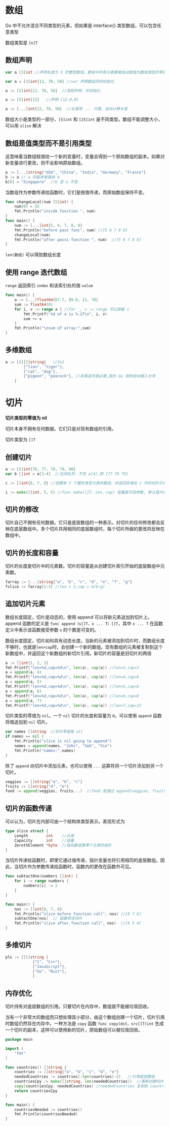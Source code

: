 # 数组
Go 中不允许混合不同类型的元素，但如果是 interface{} 类型数组，可以包含任意类型

数组类型是 `[n]T`
## 数组声明

```go
var a [3]int //声明长度为 3 的整型数组。数组中所有元素都被自动赋值为数组类型的零值。int 类型的零值是 0，a 的类型是 [3]int。

var a = [3]int{12, 78, 50} //var 声明数组同时初始化

a := [3]int{12, 78, 50}  //简短声明，并初始化

a := [3]int{12}   //声明 [12,0,0]

a := [...]int{12, 78, 50}  //长度用 ... 代替，自动计算长度
```
数组大小是类型的一部分，`[5]int` 和 `[25]int` 是不同类型。数组不能调整大小，可以用 `slice` 解决

## 数组是值类型而不是引用类型
这意味着当数组赋值给一个新的变量时，变量会得到一个原始数组的副本。如果对新变量进行更改，则不会影响原始数组。
```go
a := [...]string{"USA", "China", "India", "Germany", "France"}
b := a // a 的副本赋值给 b
b[0] = "Singapore"  //b 变 a 不变
```
当数组作为参数传递给函数时，它们是按值传递，而原始数组保持不变。
```go
func changeLocal(num [5]int) {
    num[0] = 55
    fmt.Println("inside function ", num)
}
func main() {
    num := [...]int{5, 6, 7, 8, 8}
    fmt.Println("before pass func", num) //[5 6 7 8 8]
    changeLocal(num)
    fmt.Println("after passi function ", num)  //[5 6 7 8 8]
}
```
`len(数组)` 可以得到数组长度
## 使用 range 迭代数组
`range` 返回索引 `index` 和该索引处的值 `value`
```go
func main() {
    a := [...]float64{67.7, 89.8, 21, 78}
    sum := float64(0)
    for i, v := range a { //for _, v := range 可以屏蔽 i
        fmt.Printf("%d of a is %.2f\n", i, v)
        sum += v
    }
    fmt.Println("\nsum of array:",sum)
}
```
## 多维数组
```go
a := [3][2]string{   //3x2
        {"lion", "tiger"},
        {"cat", "dog"},
        {"pigeon", "peacock"}, //末尾逗号是必需,因为 Go 规则自动插入分号
    }
```

# 切片
**切片类型的零值为 nil**

切片本身不拥有任何数据。它们只是对现有数组的引用。

切片类型为 `[]T`
## 创建切片
```go
a := [5]int{76, 77, 78, 79, 80}
var b []int = a[1:4]  //左闭右开，不含 a[4],即 [77 78 79]

c := []int{6, 7, 8} //创建有 3 个整形类型元素的数组，并返回存储在 c 中的切片引用。

i := make([]int, 5, 5) //func make([]T，len，cap) 容量是可选参数, 默认值为切片长度,各元素默认值为 0
```
## 切片的修改
切片自己不拥有任何数据。它只是底层数组的一种表示。对切片的任何修改都会反映在底层数组中。多个切片共用相同的底层数组时，每个切片所做的更改将反映在数组中。
## 切片的长度和容量
切片的长度是切片中的元素数。切片的容量是从创建切片索引开始的底层数组中元素数。
```go
farray := [...]string{"a", "b", "c", "d", "e", "f", "g"}
fslice := farray[1:3] //len = 2,cap = 6(b~g)
```
## 追加切片元素
数组长度固定，切片是动态的，使用 append 可以将新元素追加到切片上。append 函数的定义是 `func append（s[]T，x ... T）[]T`，其中 `x ... T` 在函数定义中表示该函数接受参数 `x` 的个数是可变的。


数组长度固定，切片如何具有动态长度。当新的元素被添加到切片时，而数组长度不够时，也就是`len>cap`时，会创建一个新的数组。现有数组的元素被复制到这个新数组中，并返回这个新数组的新切片引用。新切片的容量是旧切片的两倍
```go
a := []int{1, 2, 3}
fmt.Printf("len=%d,cap=%d\n", len(a), cap(a)) //len=3,cap=3
a = append(a, 4)
fmt.Printf("len=%d,cap=%d\n", len(a), cap(a)) //len=4,cap=6
a = append(a, 5)
fmt.Printf("len=%d,cap=%d\n", len(a), cap(a)) //len=5,cap=6
a = append(a, 6)
fmt.Printf("len=%d,cap=%d\n", len(a), cap(a)) //len=6,cap=6
a = append(a, 7)
fmt.Printf("len=%d,cap=%d\n", len(a), cap(a)) //len=7,cap=12
```
切片类型的零值为 `nil`。一个 `nil` 切片的长度和容量为 `0`。可以使用 `append` 函数将值追加到 `nil` 切片。
```go
var names []string  //切片零值是 nil
if names == nil {
    fmt.Println("slice is nil going to append")
    names = append(names, "John", "Seb", "Vin")
    fmt.Println("names:",names)
}
```
除了 `append` 向切片中添加元素，也可以使用 `...` 运算符将一个切片添加到另一个切片。
```go
veggies := []string{"a", "b", "c"}
fruits := []string{"d", "e"}
food := append(veggies, fruits...)  //food 是通过 append(veggies, fruits...) 创建
```
## 切片的函数传递
可以认为，切片在内部可由一个结构体类型表示。表现形式为
```go
type slice struct {  
    Length        int    //长度
    Capacity      int    //容量
    ZerothElement *byte  //指向数组第零个元素的指针
}
```
当切片传递给函数时，即使它通过值传递，指针变量也将引用相同的底层数组。因此，当切片作为参数传递给函数时，函数内的更改在函数外可见。
```go
func subtactOne(numbers []int) {
    for i := range numbers {
        numbers[i] -= 2
    }
}

func main() {
    nos := []int{8, 7, 6}
    fmt.Println("slice before function call", nos) //[8 7 6]  
    subtactOne(nos)  // 函数修改切片
    fmt.Println("slice after function call", nos)  //[6 5 4]
}
```
## 多维切片
```go
pls := [][]string {
            {"C", "C++"},
            {"JavaScript"},
            {"Go", "Rust"},
            } 
```
## 内存优化
切片持有对底层数组的引用。只要切片在内存中，数组就不能被垃圾回收。

当有一个非常大的数组而只想处理其小部分，由这个数组创建一个切片，切片引用时数组仍然存在内存中。一种方法是 `copy` 函数 `func copy(dst，src[]T)int` 生成一个切片的副本，这样可以使用新的切片，原始数组可以被垃圾回收。
```go
package main

import (
    "fmt"
)

func countries() []string {
    countries := []string{"a", "b", "c", "d", "e"}
    neededCountries := countries[:len(countries)-2]   //引用底层数组
    countriesCpy := make([]string, len(neededCountries))  //重新创建切片
    copy(countriesCpy, neededCountries) //neededCountries 复制到 countriesCpy,现在 countries 数组可被垃圾回收, 因为不再被 neededCountries 引用。
    return countriesCpy
}

func main() {
    countriesNeeded := countries()
    fmt.Println(countriesNeeded)
}
```